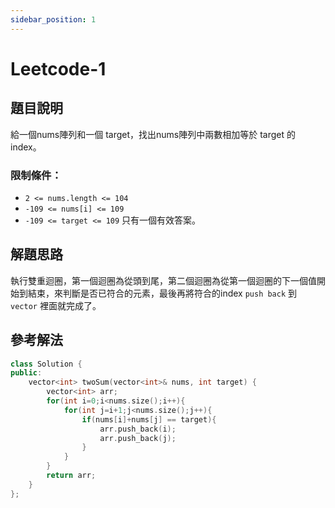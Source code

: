 ```yaml
---
sidebar_position: 1
---
```

# Leetcode-1
## 題目說明
給一個nums陣列和一個 target，找出nums陣列中兩數相加等於 target 的 index。
### 限制條件：
- `2 <= nums.length <= 104`
- `-109 <= nums[i] <= 109`
- `-109 <= target <= 109`
只有一個有效答案。
## 解題思路
執行雙重迴圈，第一個迴圈為從頭到尾，第二個迴圈為從第一個迴圈的下一個值開始到結束，來判斷是否已符合的元素，最後再將符合的index `push back` 到 `vector` 裡面就完成了。
## 參考解法
```cpp title="C++" showLineNumbers
class Solution {
public:
    vector<int> twoSum(vector<int>& nums, int target) {
        vector<int> arr;
        for(int i=0;i<nums.size();i++){
            for(int j=i+1;j<nums.size();j++){
                if(nums[i]+nums[j] == target){
                    arr.push_back(i);
                    arr.push_back(j);
                }
            }
        }
        return arr;
    }
};
```